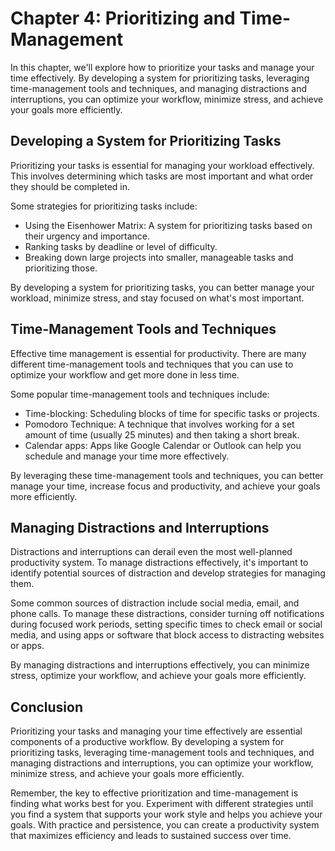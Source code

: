 Chapter 4: Prioritizing and Time-Management
===========================================

In this chapter, we'll explore how to prioritize your tasks and manage your time effectively. By developing a system for prioritizing tasks, leveraging time-management tools and techniques, and managing distractions and interruptions, you can optimize your workflow, minimize stress, and achieve your goals more efficiently.

Developing a System for Prioritizing Tasks
------------------------------------------

Prioritizing your tasks is essential for managing your workload effectively. This involves determining which tasks are most important and what order they should be completed in.

Some strategies for prioritizing tasks include:

* Using the Eisenhower Matrix: A system for prioritizing tasks based on their urgency and importance.
* Ranking tasks by deadline or level of difficulty.
* Breaking down large projects into smaller, manageable tasks and prioritizing those.

By developing a system for prioritizing tasks, you can better manage your workload, minimize stress, and stay focused on what's most important.

Time-Management Tools and Techniques
------------------------------------

Effective time management is essential for productivity. There are many different time-management tools and techniques that you can use to optimize your workflow and get more done in less time.

Some popular time-management tools and techniques include:

* Time-blocking: Scheduling blocks of time for specific tasks or projects.
* Pomodoro Technique: A technique that involves working for a set amount of time (usually 25 minutes) and then taking a short break.
* Calendar apps: Apps like Google Calendar or Outlook can help you schedule and manage your time more effectively.

By leveraging these time-management tools and techniques, you can better manage your time, increase focus and productivity, and achieve your goals more efficiently.

Managing Distractions and Interruptions
---------------------------------------

Distractions and interruptions can derail even the most well-planned productivity system. To manage distractions effectively, it's important to identify potential sources of distraction and develop strategies for managing them.

Some common sources of distraction include social media, email, and phone calls. To manage these distractions, consider turning off notifications during focused work periods, setting specific times to check email or social media, and using apps or software that block access to distracting websites or apps.

By managing distractions and interruptions effectively, you can minimize stress, optimize your workflow, and achieve your goals more efficiently.

Conclusion
----------

Prioritizing your tasks and managing your time effectively are essential components of a productive workflow. By developing a system for prioritizing tasks, leveraging time-management tools and techniques, and managing distractions and interruptions, you can optimize your workflow, minimize stress, and achieve your goals more efficiently.

Remember, the key to effective prioritization and time-management is finding what works best for you. Experiment with different strategies until you find a system that supports your work style and helps you achieve your goals. With practice and persistence, you can create a productivity system that maximizes efficiency and leads to sustained success over time.
